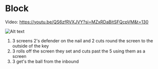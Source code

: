 # Block

Video: https://youtu.be/QS6zfRVXJVY?si=MZxRDaBitSFQcpVM&t=130

![Alt text](image.png)

1. 3 screens 2's defender on the nail and 2 cuts round the screen to the outside of the key
2. 3 rolls off the screen they set and cuts past the 5 using them as a screen
3. 3 get's the ball from the inbound